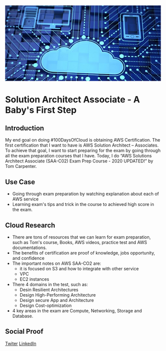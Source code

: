 <!-- This template removes the micro tutorial for a quicker post and removes images for a full template check out the 000-DAY-ARTICLE-LONG-TEMPLATE.MD-->

![day2](day2.jpg)

# Solution Architect Associate - A Baby's First Step

## Introduction

My end goal on doing #100DaysOfCloud is obtaining AWS Certification. The first certification that I want to have is AWS Solution Architect – Associates. To achieve that goal, I want to start preparing for the exam by going through all the exam preparation courses that I have. Today, I do “AWS Solutions Architect Associate (SAA-C02) Exam Prep Course - 2020 UPDATED!” by Tom Carpenter.

## Use Case

- Going through exam preparation by watching explanation about each of AWS service
- Learning exam's tips and trick in the course to achieved high score in the exam.

## Cloud Research

- There are tons of resources that we can learn for exam preparation, such as Tom's course, Books, AWS videos, practice test and AWS documentations.
- The benefits of certification are proof of knowledge, jobs opportunity, and confidence
- The important notes on AWS SAA-CO2 are:
  - it is focused on S3 and how to integrate with other service
  - VPC
  - EC2 instances
- There 4 domains in the test, such as:
  - Desin Resilient Architectures
  - Design High-Performing Architecture
  - Design secure App and Architecture
  - Design Cost-optimization
- 4 key areas in the exam are Compute, Networking, Storage and Database.

## Social Proof

[Twiter](https://twitter.com/Rizary_Andika/status/1345424391438385152)
[LinkedIn](https://www.linkedin.com/posts/andika-riyandi_100daysofcloud-aws-cloudcertification-activity-6751189859249061888-Obcz)
